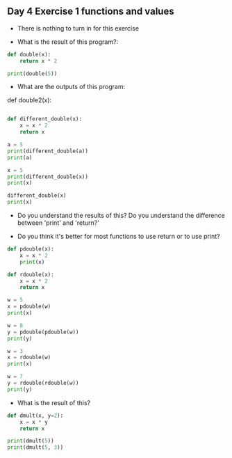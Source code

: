 ## Day 4 Exercise 1 functions and values

* There is nothing to turn in for this exercise

* What is the result of this program?:

```python
def double(x):
    return x * 2

print(double(5))
```

* What are the outputs of this program:

def double2(x):

```python

def different_double(x):
    x = x * 2
    return x

a = 5
print(different_double(a))
print(a)

x = 5
print(different_double(x))
print(x)

different_double(x)
print(x)
```

* Do you understand the results of this? Do you understand the difference between 'print' and 'return?'

* Do you think it's better for most functions to use return or to use print?

```python
def pdouble(x):
    x = x * 2
    print(x)

def rdouble(x):
    x = x * 2
    return x

w = 5
x = pdouble(w)
print(x)

w = 8
y = pdouble(pdouble(w))
print(y)

w = 3
x = rdouble(w)
print(x)

w = 7
y = rdouble(rdouble(w))
print(y)
```

* What is the result of this?

```python
def dmult(x, y=2):
    x = x * y
    return x

print(dmult(5))
print(dmult(5, 3))
```
